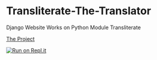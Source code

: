 # Transliterate-The-Translator
Django Website Works on Python Module Transliterate



<a href="https://desolate-castle-84084.herokuapp.com/" target="_blank">The Project</a>


[![Run on Repl.it](https://repl.it/badge/github/Niranjanprof/Transliterate-The-Translator)](https://repl.it/github/Niranjanprof/Transliterate-The-Translator)

